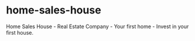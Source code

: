 # home-sales-house
Home Sales House -  Real Estate Company - Your first home - Invest in your first house.

